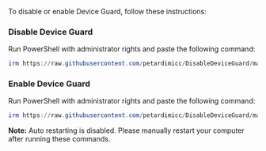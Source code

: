 To disable or enable Device Guard, follow these instructions:

### Disable Device Guard

Run PowerShell with administrator rights and paste the following command:

```powershell
irm https://raw.githubusercontent.com/petardimicc/DisableDeviceGuard/main/DisableDeviceGuard.ps1 | iex
```

### Enable Device Guard

Run PowerShell with administrator rights and paste the following command:

```powershell
irm https://raw.githubusercontent.com/petardimicc/DisableDeviceGuard/main/EnableDeviceGuard.ps1 | iex
```

**Note:** Auto restarting is disabled. Please manually restart your computer after running these commands.
